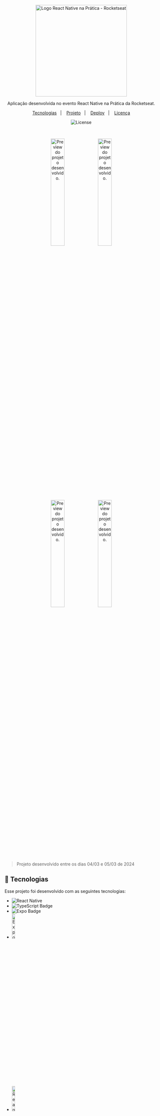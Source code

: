 <p align="center">
  <img alt="Logo React Native na Prática - Rocketseat" src="https://i.imgur.com/jvrpLNj.jpeg" width="300px" />
</p>

<p align="center">
    Aplicação desenvolvida no evento React Native na Prática da Rocketseat.
</p>

<p align="center">
  <a href="#-tecnologias">Tecnologias</a>&nbsp;&nbsp;&nbsp;|&nbsp;&nbsp;&nbsp;
  <a href="#-projeto">Projeto</a>&nbsp;&nbsp;&nbsp;|&nbsp;&nbsp;&nbsp;
  <a href="#deploy">Deploy</a>&nbsp;&nbsp;&nbsp;|&nbsp;&nbsp;&nbsp;
  <a href="#memo-licença">Licença</a>
</p>

<p align="center">
  <img alt="License" src="https://img.shields.io/static/v1?label=license&message=MIT&color=49AA26&labelColor=000000">
</p>

<br>

<p align="center">
  <img alt="Preview do projeto desenvolvido." src="https://i.imgur.com/cnlfqrn.png" width="30%">
  <img alt="Preview do projeto desenvolvido." src="https://i.imgur.com/54F9T0I.png" width="30%">

<p align="center">
  <img alt="Preview do projeto desenvolvido." src="https://i.imgur.com/dkl1lfS.png" width="30%">
  <img alt="Preview do projeto desenvolvido." src="https://i.imgur.com/fcDNIOD.png" width="30%">

> Projeto desenvolvido entre os dias 04/03 e 05/03 de 2024

## **🚀 Tecnologias**

Esse projeto foi desenvolvido com as seguintes tecnologias:

- ![React Native](https://img.shields.io/badge/React_Native-20232A?style=for-the-badge&logo=react&logoColor=61DAFB)
- ![TypeScript Badge](https://img.shields.io/badge/TypeScript-3178C6?logo=typescript&logoColor=fff&style=for-the-badge)
- ![Expo Badge](https://img.shields.io/badge/Expo-000020?logo=expo&logoColor=fff&style=for-the-badge)
- <img alt="Expo Router" src="https://i.imgur.com/rr77UKI.png" width="14.5%">
- <img alt="Reanimated" src="https://i.imgur.com/8VwJJtm.png" width="14.5%">
- ![Supabase Badge](https://img.shields.io/badge/Supabase-3FCF8E?logo=supabase&logoColor=fff&style=for-the-badge)

## 💻 Projeto

Nesse projeto foi desenvolvido um aplicativo de receitas com base nos ingredientes que o usuário seleciona.

## 📱 Deploy
- [🔗 Clique aqui para acessar no IOS](https://qr.expo.dev/eas-update?updateId=6a44f01b-33c8-48cc-94fb-097a7b60060b&appScheme=exp&host=u.expo.dev)
- [🔗 Clique aqui para acessar no Android](https://qr.expo.dev/eas-update?updateId=c2498595-454c-4332-b865-0414b4d4db4c&appScheme=exp&host=u.expo.dev)

## **🤍 Contato**

[<img src='https://img.shields.io/badge/Instagram-E4405F?style=for-the-badge&logo=instagram&logoColor=white' alt='Instagram' height='30'>](https://www.instagram.com/jhessfrois.tech)
[<img src='https://img.shields.io/badge/LinkedIn-0077B5?style=for-the-badge&logo=linkedin&logoColor=white' alt='Linkedin' height='30'>](https://www.linkedin.com/in/jhessfrois/)
[<img src='https://img.shields.io/badge/Gmail-D14836?style=for-the-badge&logo=gmail&logoColor=white' alt='Gmail' height='30'>](jhessfsantos@gmail.com)

## 📝 Licença

Esse projeto está sob a licença MIT.
